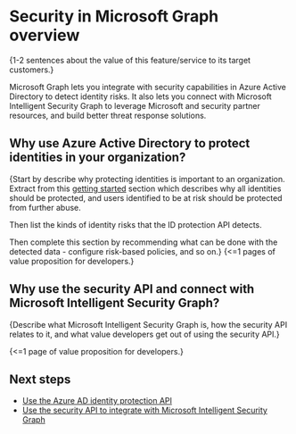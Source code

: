# Security in Microsoft Graph overview

{1-2 sentences about the value of this feature/service to its target customers.} 

Microsoft Graph lets you integrate with security capabilities in Azure Active Directory to detect identity risks. It also lets you connect with Microsoft Intelligent Security Graph to leverage Microsoft and security partner resources, and build better threat response solutions. 

## Why use Azure Active Directory to protect identities in your organization?

{Start by describe why protecting identities is important to an organization. Extract from this [getting started](https://docs.microsoft.com/en-us/azure/active-directory/active-directory-identityprotection#getting-started) section which describes why all identities should be protected, and users identified to be at risk should be protected from further abuse. 

Then list the kinds of identity risks that the ID protection API detects. 

Then complete this section by recommending what can be done with the detected data - configure risk-based policies, and so on.}
{<=1 pages of value proposition for developers.}

## Why use the security API and connect with Microsoft Intelligent Security Graph?

{Describe what Microsoft Intelligent Security Graph is, how the security API relates to it, and what value developers get out of using the security API.}

{<=1 page of value proposition for developers.}

## Next steps

- [Use the Azure AD identity protection API](identityprotection_root.md)
- [Use the security API to integrate with Microsoft Intelligent Security Graph](security-api-overview.md)
